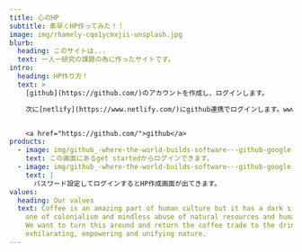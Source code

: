 ```yaml
---
title: 心のHP
subtitle: 素早くHP作ってみた！！
image: img/rhamely-cqo1ycmxjii-unsplash.jpg
blurb:
  heading: このサイトは...
  text: 一人一研究の課題の為に作ったサイトです。
intro:
  heading: HP作り方！
  text: >
    [github](https://github.com/)のアカウントを作成し、ログインします。

    次に[netlify](https://www.netlify.com/)にgithub連携でログインします。www.netlifycms.orgのget startedをクリックして指示に従って進めます。


    <a href="https://github.com/">github</a>
products:
  - image: img/github_-where-the-world-builds-software-·-github-google-chrome-2022_08_15-11_49_20-2-.png
    text: この画面にあるget startedからログインできます。
  - image: img/github_-where-the-world-builds-software-·-github-google-chrome-2022_08_15-11_05_28-2-.png
    text: |
      パスワード設定してログインするとHP作成画面が出てきます。
values:
  heading: Our values
  text: Coffee is an amazing part of human culture but it has a dark side too –
    one of colonialism and mindless abuse of natural resources and human lives.
    We want to turn this around and return the coffee trade to the drink’s
    exhilarating, empowering and unifying nature.
---
```

